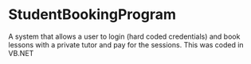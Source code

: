 # StudentBookingProgram
A system that allows a user to login (hard coded credentials) and book lessons with a private tutor and pay for the sessions.
This was coded in VB.NET
